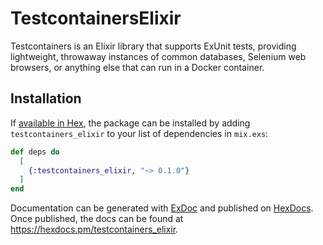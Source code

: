 # TestcontainersElixir

Testcontainers is an Elixir library that supports ExUnit tests, providing lightweight, throwaway instances of common databases, Selenium web browsers, or anything else that can run in a Docker container.

## Installation

If [available in Hex](https://hex.pm/docs/publish), the package can be installed
by adding `testcontainers_elixir` to your list of dependencies in `mix.exs`:

```elixir
def deps do
  [
    {:testcontainers_elixir, "~> 0.1.0"}
  ]
end
```

Documentation can be generated with [ExDoc](https://github.com/elixir-lang/ex_doc)
and published on [HexDocs](https://hexdocs.pm). Once published, the docs can
be found at <https://hexdocs.pm/testcontainers_elixir>.

